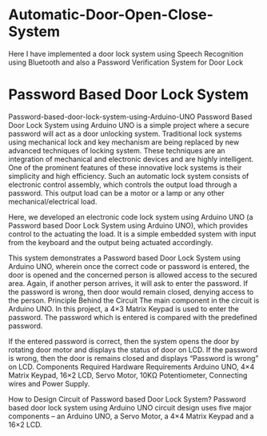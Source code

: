 # Automatic-Door-Open-Close-System
Here I have implemented a door lock system using Speech Recognition using Bluetooth and also a Password Verification System for Door Lock
# Password Based Door Lock System
Password-based-door-lock-system-using-Arduino-UNO Password Based Door Lock System using Arduino UNO is a simple project where a secure password will act as a door unlocking system. Traditional lock systems using mechanical lock and key mechanism are being replaced by new advanced techniques of locking system. These techniques are an integration of mechanical and electronic devices and are highly intelligent. One of the prominent features of these innovative lock systems is their simplicity and high efficiency. Such an automatic lock system consists of electronic control assembly, which controls the output load through a password. This output load can be a motor or a lamp or any other mechanical/electrical load.

Here, we developed an electronic code lock system using Arduino UNO (a Password based Door Lock System using Arduino UNO), which provides control to the actuating the load. It is a simple embedded system with input from the keyboard and the output being actuated accordingly.

This system demonstrates a Password based Door Lock System using Arduino UNO, wherein once the correct code or password is entered, the door is opened and the concerned person is allowed access to the secured area. Again, if another person arrives, it will ask to enter the password. If the password is wrong, then door would remain closed, denying access to the person. Principle Behind the Circuit The main component in the circuit is Arduino UNO. In this project, a 4×3 Matrix Keypad is used to enter the password. The password which is entered is compared with the predefined password.

If the entered password is correct, then the system opens the door by rotating door motor and displays the status of door on LCD. If the password is wrong, then the door is remains closed and displays “Password is wrong” on LCD. Components Required Hardware Requirements Arduino UNO, 4×4 Matrix Keypad, 16×2 LCD, Servo Motor, 10KΩ Potentiometer, Connecting wires and Power Supply.

How to Design Circuit of Password based Door Lock System? Password based door lock system using Arduino UNO circuit design uses five major components – an Arduino UNO, a Servo Motor, a 4×4 Matrix Keypad and a 16×2 LCD.
